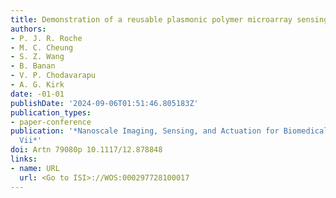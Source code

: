 ```yaml
---
title: Demonstration of a reusable plasmonic polymer microarray sensing platform
authors:
- P. J. R. Roche
- M. C. Cheung
- S. Z. Wang
- B. Banan
- V. P. Chodavarapu
- A. G. Kirk
date: -01-01
publishDate: '2024-09-06T01:51:46.805183Z'
publication_types:
- paper-conference
publication: '*Nanoscale Imaging, Sensing, and Actuation for Biomedical Applications
  Vii*'
doi: Artn 79080p 10.1117/12.878848
links:
- name: URL
  url: <Go to ISI>://WOS:000297728100017
---
```

